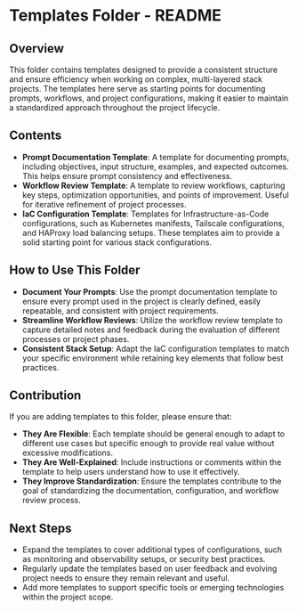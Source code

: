 # Templates Folder - README

## Overview
This folder contains templates designed to provide a consistent structure and ensure efficiency when working on complex, multi-layered stack projects. The templates here serve as starting points for documenting prompts, workflows, and project configurations, making it easier to maintain a standardized approach throughout the project lifecycle.

## Contents
- **Prompt Documentation Template**: A template for documenting prompts, including objectives, input structure, examples, and expected outcomes. This helps ensure prompt consistency and effectiveness.
- **Workflow Review Template**: A template to review workflows, capturing key steps, optimization opportunities, and points of improvement. Useful for iterative refinement of project processes.
- **IaC Configuration Template**: Templates for Infrastructure-as-Code configurations, such as Kubernetes manifests, Tailscale configurations, and HAProxy load balancing setups. These templates aim to provide a solid starting point for various stack configurations.

## How to Use This Folder
- **Document Your Prompts**: Use the prompt documentation template to ensure every prompt used in the project is clearly defined, easily repeatable, and consistent with project requirements.
- **Streamline Workflow Reviews**: Utilize the workflow review template to capture detailed notes and feedback during the evaluation of different processes or project phases.
- **Consistent Stack Setup**: Adapt the IaC configuration templates to match your specific environment while retaining key elements that follow best practices.

## Contribution
If you are adding templates to this folder, please ensure that:
- **They Are Flexible**: Each template should be general enough to adapt to different use cases but specific enough to provide real value without excessive modifications.
- **They Are Well-Explained**: Include instructions or comments within the template to help users understand how to use it effectively.
- **They Improve Standardization**: Ensure the templates contribute to the goal of standardizing the documentation, configuration, and workflow review process.

## Next Steps
- Expand the templates to cover additional types of configurations, such as monitoring and observability setups, or security best practices.
- Regularly update the templates based on user feedback and evolving project needs to ensure they remain relevant and useful.
- Add more templates to support specific tools or emerging technologies within the project scope.

